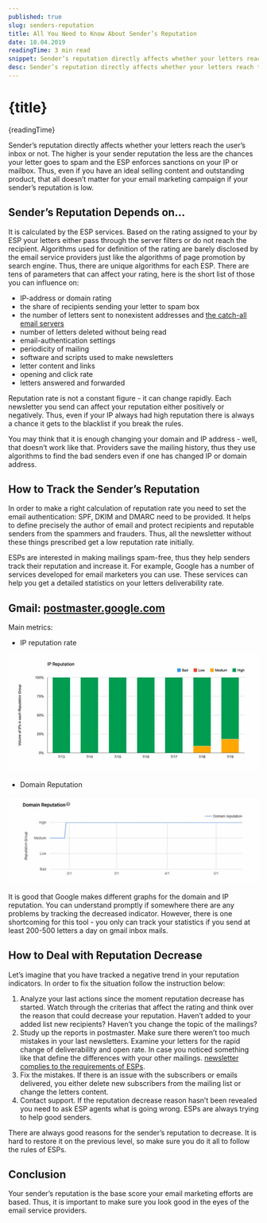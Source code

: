 ```yaml
---
published: true
slug: senders-reputation
title: All You Need to Know About Sender’s Reputation
date: 18.04.2019
readingTime: 3 min read
snippet: Sender’s reputation directly affects whether your letters reach the user’s inbox or not. The higher is your sender reputation the less are the chances your letter goes to spam and the ESP enforces sanctions on your IP or mailbox. Thus, even if you have an ideal selling content and outstanding product, that all doesn’t matter for your email marketing campaign if your sender’s reputation is low.
desc: Sender’s reputation directly affects whether your letters reach the user’s inbox or not. The higher is your sender reputation the less are the chances your letter goes to spam and the ESP enforces sanctions on your IP or mailbox. Thus, even if you have an ideal selling content and outstanding product, that all doesn’t matter for your email marketing campaign if your sender’s reputation is low.
---
```


<script context="module">
  import img from "./email-marketing-campaign-guide-img-1.jpg?format=webp;jpg;avif&srcset";
  import thumbnail from "./email-marketing-campaign-guide-img-1.jpg";

  metadata.image= img;
  metadata.thumbnail = thumbnail;
</script>

# {title}

{readingTime}

Sender’s reputation directly affects whether your letters reach the user’s inbox or not. The higher is your sender reputation the less are the chances your letter goes to spam and the ESP enforces sanctions on your IP or mailbox. Thus, even if you have an ideal selling content and outstanding product, that all doesn’t matter for your email marketing campaign if your sender’s reputation is low.

## Sender’s Reputation Depends on…

It is calculated by the ESP services. Based on the rating assigned to your by ESP your letters either pass through the server filters or do not reach the recipient. Algorithms used for definition of the rating are barely disclosed by the email service providers just like the algorithms of page promotion by search engine. Thus, there are unique algorithms for each ESP. There are tens of parameters that can affect your rating, here is the short list of those you can influence on:

- IP-address or domain rating
- the share of recipients sending your letter to spam box
- the number of letters sent to nonexistent addresses and [the catch-all email servers](/blog/catch-all-email-servers)
- number of letters deleted without being read
- email-authentication settings
- periodicity of mailing
- software and scripts used to make newsletters
- letter content and links
- opening and click rate
- letters answered and forwarded

Reputation rate is not a constant figure - it can change rapidly. Each newsletter you send can affect your reputation either positively or negatively. Thus, even if your IP always had high reputation there is always a chance it gets to the blacklist if you break the rules.

You may think that it is enough changing your domain and IP address - well, that doesn’t work like that. Providers save the mailing history, thus they use algorithms to find the bad senders even if one has changed IP or domain address.

## How to Track the Sender’s Reputation

In order to make a right calculation of reputation rate you need to set the email authentication: SPF, DKIM and DMARC need to be provided. It helps to define precisely the author of email and protect recipients and reputable senders from the spammers and frauders. Thus, all the newsletter without these things prescribed get a low reputation rate initially.

ESPs are interested in making mailings spam-free, thus they help senders track their reputation and increase it. For example, Google has a number of services developed for email marketers you can use. These services can help you get a detailed statistics on your letters deliverability rate.

## Gmail: [postmaster.google.com](https://postmaster.google.com/)

Main metrics:

- IP reputation rate

![All You Need to Know About Sender’s Reputation](./senders-reputation-img-1.jpg?format=webp;jpg;avif&srcset)

- Domain Reputation

![All You Need to Know About Sender’s Reputation](./senders-reputation-img-2.jpg?format=webp;jpg;avif&srcset)

It is good that Google makes different graphs for the domain and IP reputation. You can understand promptly if somewhere there are any problems by tracking the decreased indicator. However, there is one shortcoming for this tool - you only can track your statistics if you send at least 200-500 letters a day on gmail inbox mails.

## How to Deal with Reputation Decrease

Let’s imagine that you have tracked a negative trend in your reputation indicators. In order to fix the situation follow the instruction below:

1.  Analyze your last actions since the moment reputation decrease has started. Watch through the criterias that affect the rating and think over the reason that could decrease your reputation. Haven’t added to your added list new recipients? Haven’t you change the topic of the mailings?
2.  Study up the reports in postmaster. Make sure there weren’t too much mistakes in your last newsletters. Examine your letters for the rapid change of deliverability and open rate. In case you noticed something like that define the differences with your other mailings. [newsletter complies to the requirements of ESPs](/blog/personalize-your-newsletter-and-increase-sales).
3.  Fix the mistakes. If there is an issue with the subscribers or emails delivered, you either delete new subscribers from the mailing list or change the letters content.
4.  Contact support. If the reputation decrease reason hasn’t been revealed you need to ask ESP agents what is going wrong. ESPs are always trying to help good senders.

There are always good reasons for the sender’s reputation to decrease. It is hard to restore it on the previous level, so make sure you do it all to follow the rules of ESPs.

## Conclusion

Your sender’s reputation is the base score your email marketing efforts are based. Thus, it is important to make sure you look good in the eyes of the email service providers.
